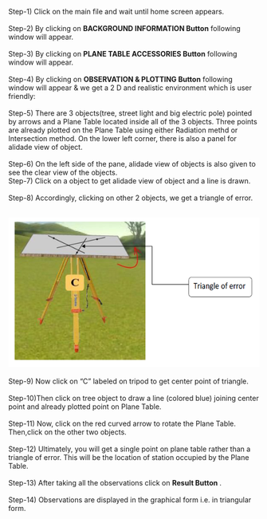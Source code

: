 
Step-1) Click on the main file and wait until home screen appears.<br><br>
Step-2) By clicking on <b>BACKGROUND INFORMATION Button</b> following window will appear.<br><br>
Step-3) By clicking on <b>PLANE TABLE ACCESSORIES Button</b> following window will appear.<br><br>
Step-4) By clicking on <b>OBSERVATION & PLOTTING Button</b> following window will appear & we get a 2 D and realistic environment which is user friendly:<br><br>
Step-5) There are 3 objects(tree, street light and big electric pole) pointed by arrows and a Plane Table located inside all of the 3 objects. Three points are already plotted on the Plane Table using either Radiation methd or Intersection method. On the
lower left corner, there is also a panel for alidade view of object.<br><br>
Step-6) On the left side of the pane, alidade view of objects is also given to see the clear view of the objects.<br>
Step-7) Click on a object to get alidade view of object and a line is drawn.<br><br>
Step-8) Accordingly, clicking on other 2 objects, we get a triangle of error.<br><br>
<center><img src="images/f.png" width="600px" height="300px"><br></center><br>
Step-9) Now click on “C” labeled on tripod to get center point of triangle.<br><br>
Step-10)Then click on tree object to draw a line (colored blue) joining center point and already plotted point on Plane Table.<br><br>
Step-11) Now, click on the red curved arrow to rotate the Plane Table. Then,click on the other two objects.<br><br>
Step-12) Ultimately, you will get a single point on plane table rather than a triangle of error. This will be the location of station occupied by the Plane Table.<br><br>
Step-13) After taking all the observations click on <b>Result Button </b>.<br><br>
Step-14) Observations are displayed in the graphical form i.e. in triangular form.<br><br>
